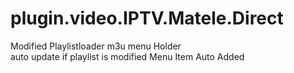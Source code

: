 # plugin.video.IPTV.Matele.Direct

Modified Playlistloader m3u menu Holder  
auto update if playlist is modified 
Menu Item Auto Added

